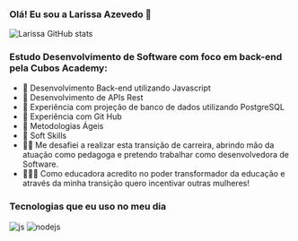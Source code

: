 ### Olá! Eu sou a Larissa Azevedo 👋
 ![Larissa GitHub stats](https://github-readme-stats.vercel.app/api?username=Larissa081208&show_icons=true&theme=dracula&count_private=true)

### Estudo Desenvolvimento de Software com foco em back-end pela Cubos Academy:
- 🎯 Desenvolvimento Back-end utilizando Javascript
- 🎯 Desenvolvimento de APIs Rest
- 🎯 Experiência com projeção de banco de dados utilizando PostgreSQL
- 🎯 Experiência com Git Hub
- 🎯 Metodologias Ágeis
- 🎯 Soft Skills
- 🏊‍♀️ Me desafiei a realizar esta transição de carreira, abrindo mão da atuação como pedagoga e pretendo trabalhar como desenvolvedora de Software.
- 💪👩‍🎓 Como educadora acredito no poder transformador da educação e através da minha transição quero incentivar outras mulheres!
  
### Tecnologias que eu uso no meu dia

<div style="display: inline_block">
  <img align="center" alt="js" src="https://img.shields.io/badge/JavaScript-F7DF1E?style=for-the-badge&logo=javascript&logoColor=black" />
    <img align="center" alt="nodejs" src="https://img.shields.io/badge/Node.js-43853D?style=for-the-badge&logo=node.js&logoColor=white" />
</div><br/>


